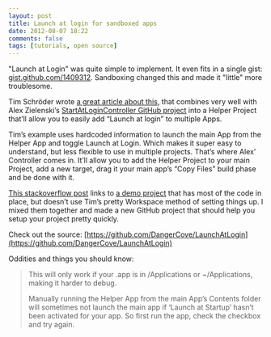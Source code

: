 ```yaml
---
layout: post
title: Launch at login for sandboxed apps
date: 2012-08-07 18:22
comments: false
tags: [tutorials, open source]
---
```


"Launch at Login" was quite simple to implement. It even fits in a single gist: [gist.github.com/1409312](https://gist.github.com/1409312). Sandboxing changed this and made it "little" more troublesome.

Tim Schröder wrote [a great article about this](http://blog.timschroeder.net/2012/07/03/the-launch-at-login-sandbox-project/), that combines very well with Alex Zielenski’s [StartAtLoginController GitHub project](https://github.com/alexzielenski/StartAtLoginController) into a Helper Project that’ll allow you to easily add “Launch at login” to multiple Apps.

Tim’s example uses hardcoded information to launch the main App from the Helper App and toggle Launch at Login. Which makes it super easy to understand, but less flexible to use in multiple projects. That’s where Alex’ Controller comes in. It’ll allow you to add the Helper Project to your main Project, add a new target, drag it your main app’s “Copy Files” build phase and be done with it.

[This stackoverflow post](http://stackoverflow.com/questions/11292058/how-to-add-a-sandboxed-app-to-the-login-items) links to [a demo project](http://ge.tt/6DntY4K/v/0?c) that has most of the code in place, but doesn’t use Tim’s pretty Workspace method of setting things up. I mixed them together and made a new GitHub project that should help you setup your project pretty quickly.

Check out the source: [https://github.com/DangerCove/LaunchAtLogin](https://github.com/DangerCove/LaunchAtLogin)

Oddities and things you should know:

> This will only work if your .app is in /Applications or ~/Applications, making it harder to debug.
>
> Manually running the Helper App from the main App’s Contents folder will sometimes not launch the main app if ‘Launch at Startup’ hasn’t been activated for your app. So first run the app, check the checkbox and try again.
